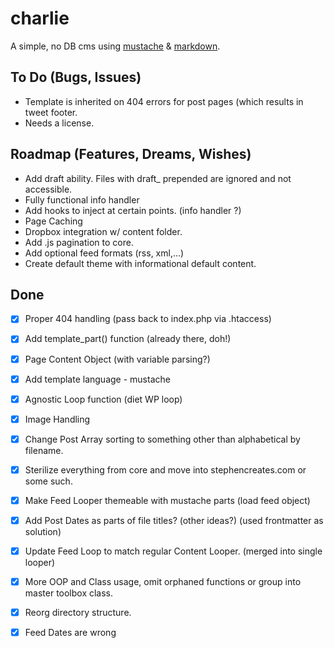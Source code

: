 charlie
==================

A simple, no DB cms using [mustache][1] & [markdown][2].

## To Do (Bugs, Issues)
* Template is inherited on 404 errors for post pages (which results in tweet footer.
* Needs a license.

## Roadmap (Features, Dreams, Wishes)
* Add draft ability. Files with draft_ prepended are ignored and not accessible.
* Fully functional info handler
* Add hooks to inject at certain points. (info handler ?)
* Page Caching
* Dropbox integration w/ content folder.
* Add .js pagination to core.
* Add optional feed formats (rss, xml,…)
* Create default theme with informational default content.


## Done
* [X] Proper 404 handling (pass back to index.php via .htaccess)
* [X] Add template_part() function (already there, doh!)
* [X] Page Content Object (with variable parsing?)
* [X] Add template language - mustache
* [X] Agnostic Loop function (diet WP loop)
* [X] Image Handling
* [X] Change Post Array sorting to something other than alphabetical by filename.
* [X] Sterilize everything from core and move into stephencreates.com or some such.
* [X] Make Feed Looper themeable with mustache parts (load feed object)
* [X] Add Post Dates as parts of file titles? (other ideas?) (used frontmatter as solution)
* [X] Update Feed Loop to match regular Content Looper. (merged into single looper)
* [X] More OOP and Class usage, omit orphaned functions or group into master toolbox class.
* [X] Reorg directory structure.
* [X] Feed Dates are wrong








[1]: http://mustache.github.com/  "Logic-less templates"
[2]: http://daringfireball.net/projects/markdown/ "Markdown"